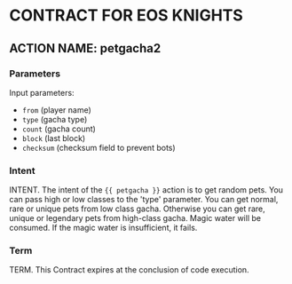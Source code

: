 # CONTRACT FOR EOS KNIGHTS

## ACTION NAME: petgacha2

### Parameters
Input parameters:

* `from` (player name)
* `type` (gacha type)
* `count` (gacha count)
* `block` (last block)
* `checksum` (checksum field to prevent bots)

### Intent
INTENT. The intent of the `{{ petgacha }}` action is to get random pets. You can pass high or low classes to the 'type' parameter. You can get normal, rare or unique pets from low class gacha. Otherwise you can get rare, unique or legendary pets from high-class gacha. Magic water will be consumed. If the magic water is insufficient, it fails.

### Term
TERM. This Contract expires at the conclusion of code execution.
